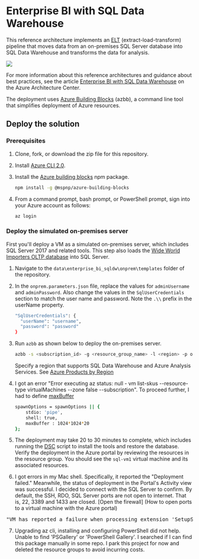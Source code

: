 # Enterprise BI with SQL Data Warehouse

This reference architecture implements an [ELT](https://docs.microsoft.com/azure/architecture/data-guide/relational-data/etl#extract-load-and-transform-elt) (extract-load-transform) pipeline that moves data from an on-premises SQL Server database into SQL Data Warehouse and transforms the data for analysis.

![](https://docs.microsoft.com/azure/architecture/reference-architectures/data/images/enterprise-bi-sqldw.png)

For more information about this reference architectures and guidance about best practices, see the article [Enterprise BI with SQL Data Warehouse](https://docs.microsoft.com/azure/architecture/reference-architectures/data/enterprise-bi-sqldw) on the Azure Architecture Center.

The deployment uses [Azure Building Blocks](https://github.com/mspnp/template-building-blocks/wiki) (azbb), a command line tool that simplifies deployment of Azure resources.

## Deploy the solution 

### Prerequisites

1. Clone, fork, or download the zip file for this repository.

2. Install [Azure CLI 2.0](https://docs.microsoft.com/cli/azure/install-azure-cli?view=azure-cli-latest).

3. Install the [Azure building blocks](https://github.com/mspnp/template-building-blocks/wiki/Install-Azure-Building-Blocks) npm package.

   ```bash
   npm install -g @mspnp/azure-building-blocks
   ```

4. From a command prompt, bash prompt, or PowerShell prompt, sign into your Azure account as follows:

   ```bash
   az login
   ```

### Deploy the simulated on-premises server

First you'll deploy a VM as a simulated on-premises server, which includes SQL Server 2017 and related tools. This step also loads the [Wide World Importers OLTP database](https://docs.microsoft.com/sql/sample/world-wide-importers/wide-world-importers-oltp-database) into SQL Server.

1. Navigate to the `data\enterprise_bi_sqldw\onprem\templates` folder of the repository.

2. In the `onprem.parameters.json` file, replace the values for `adminUsername` and `adminPassword`. Also change the values in the `SqlUserCredentials` section to match the user name and password. Note the `.\\` prefix in the userName property.
    
    ```bash
    "SqlUserCredentials": {
      "userName": "username",
      "password": "password"
    }
    ```

3. Run `azbb` as shown below to deploy the on-premises server.

    ```bash
    azbb -s <subscription_id> -g <resource_group_name> -l <region> -p onprem.parameters.json --deploy
    ```

    Specify a region that supports SQL Data Warehouse and Azure Analysis Services. See [Azure Products by Region](https://azure.microsoft.com/global-infrastructure/services/)

4. I got an error "Error executing az status: null - vm list-skus --resource-type virtualMachines --zone false --subscription". To proceed further, I had to define [maxBuffer](https://github.com/mspnp/template-building-blocks/issues/418)
	```bash
	spawnOptions = spawnOptions || {
		stdio: 'pipe',
        shell: true,
        maxBuffer : 1024*1024*20
    };
    ```


5. The deployment may take 20 to 30 minutes to complete, which includes running the [DSC](/powershell/dsc/overview) script to install the tools and restore the database. Verify the deployment in the Azure portal by reviewing the resources in the resource group. You should see the `sql-vm1` virtual machine and its associated resources.


6. I got errors in my Mac shell. Specifically, it reported the "Deployment failed." Meanwhile, the status of deployment in the Portal's Activity view was successful. I decided to connect with the SQL Server to confirm. By default, the SSH, RDO, SQL Server ports are not open to internet. That is, 22, 3389 and 1433 are closed. [Open the firewall] (How to open ports to a virtual machine with the Azure portal)

<pre>
"VM has reported a failure when processing extension 'SetupServer'. Error message: \\\\\\\\\\\\\\\\\\\\\\\\\\\\\\\\\\\\\\\\\\\\\\\\\\\\\\\\\\\\\\\\\\\\\\\\\\\\\\\\\\\\\\\\\\\\\\\\\\\\\\\\\\\\\\\\\\\\\\\\\\\\\\\"DSC Configuration 'Provision_OnPrem' completed with error(s). Following are the first few: Unable to find package source 'PSGallery'. Use Get-PackageSource to see all available package sources. PowerShell Gallery is currently unavailable.  Please try again later. No match was found for the specified search criteria for the provider 'NuGet'. The package provider requires 'PackageManagement' and 'Provider' tags. Please check if the specified package has the tags.\\\\\\\\\\\\\\\\\\\\\\\\\\\\\\\\\\\\\\\\\\\\\\\\\\\\\\\\\\\\\\\\\\\\\\\\\\\\\\\\\\\\\\\\\\\\\\\\\\\\\\\\\\\\\\\\
</pre>

7. Upgrading az cli, installing and configuring PowerShell did not help. Unable to find 'PSGallery' or 'PowerShell Gallery'. I searched if I can find this package manually in some repo. I park this project for now and deleted the resource groups to avoid incurring costs.


